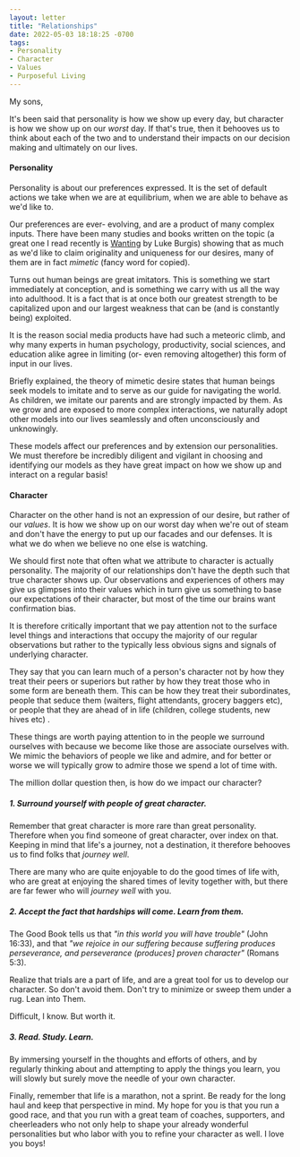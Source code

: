 ```yaml
---
layout: letter
title: "Relationships"
date: 2022-05-03 18:18:25 -0700
tags:
- Personality
- Character
- Values
- Purposeful Living
---
```

My sons,

It's been said that personality is how we show up every day, but character is how we show up on our *worst* day. If that's true, then it behooves us to think about each of the two and to understand their impacts on our decision making and ultimately on our lives.

#### Personality
Personality is about our preferences expressed. It is the set of default actions we take when we are at equilibrium, when we are able to behave as we'd like to.

Our preferences are ever- evolving, and are a product of many complex inputs. There have been many studies and books written on the topic (a great one I read recently is [Wanting]("https://www.amazon.com/Wanting-Power-Mimetic-Desire-Everyday/dp/1250262488/") by Luke Burgis) showing that as much as we'd like to claim originality and uniqueness for our desires, many of them are in fact *mimetic* (fancy word for copied).

Turns out human beings are great imitators. This is something we start immediately at conception, and is something we carry with us all the way into adulthood. It is a fact that is at once both our greatest strength to be capitalized upon and our largest weakness that can be (and is constantly being) exploited.

It is the reason social media products have had such a meteoric climb, and why many experts in human psychology, productivity, social sciences, and education alike agree in limiting (or- even removing altogether) this form of input in our lives.

Briefly explained, the theory of mimetic desire states that human beings seek models to imitate and to serve as our guide for navigating the world. As children, we imitate our parents and are strongly impacted by them. As we grow and are exposed to more complex interactions, we naturally adopt other models into our lives seamlessly and often unconsciously and unknowingly.

These models affect our preferences and by extension our personalities. We must therefore be incredibly diligent and vigilant in choosing and identifying our models as they have great impact on how we show up and interact on a regular basis!

#### Character
Character on the other hand is not an expression of our desire, but rather of our *values*. It is how we show up on our worst day when we're out of steam and don't have the energy to put up our facades and our defenses. It is what we do when we believe no one else is watching.

We should first note that often what we attribute to character is actually personality. The majority of our relationships don't have the depth such that true character shows up. Our observations and experiences of others may give us glimpses into their values which in turn give us something to base our expectations of their character, but most of the time our brains want confirmation bias.

It is therefore critically important that we pay attention not to the surface level things and interactions that occupy the majority of our regular observations but rather to the typically less obvious signs and signals of underlying character.

They say that you can learn much of a person's character not by how they treat their peers or superiors but rather by how they treat those who in some form are beneath them. This can be how they treat their subordinates, people that seduce them (waiters, flight attendants, grocery baggers etc), or people that they are ahead of in life (children, college students, new hives etc) .

These things are worth paying attention to in the people we surround ourselves with because we become like those are associate ourselves with. We mimic the behaviors of people we like and admire, and for better or worse we will typically grow to admire those we spend a lot of time with.

The million dollar question then, is how do we impact our character?

##### 1. Surround yourself with people of great character.
Remember that great character is more rare than great personality. Therefore when you find someone of great character, over index on that. Keeping in mind that life's a journey, not a destination, it therefore behooves us to find folks that *journey well*.

There are many who are quite enjoyable to do the good times of life with, who are great at enjoying the shared times of levity together with, but there are far fewer who will *journey well* with you.

##### 2. Accept the fact that hardships will come. Learn from them.
The Good Book tells us that *"in this world you will have trouble"* (John 16:33), and that *"we rejoice in our suffering because suffering produces perseverance, and perseverance (produces] proven character"* (Romans 5:3).

Realize that trials are a part of life, and are a great tool for us to develop our character. So don't avoid them. Don't try to minimize or sweep them under a rug. Lean into Them.

Difficult, I know. But worth it.

##### 3. Read. Study. Learn.
By immersing yourself in the thoughts and efforts of others, and by regularly thinking about and attempting to apply the things you learn, you will slowly but surely move the needle of your own character.

Finally, remember that life is a marathon, not a sprint. Be ready for the long haul and keep that perspective in mind. My hope for you is that you run a good race, and that you run with a great team of coaches, supporters, and cheerleaders who not only help to shape your already wonderful personalities but who labor with you to refine your character as well. I love you boys!
